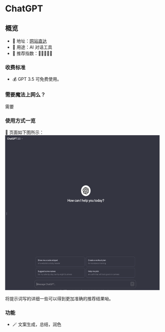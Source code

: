 # ChatGPT

##  概览
- 👋 地址：[网站直达](https://chat.openai.com)
- 🔧 用途：AI 对话工具
- 👯 推荐指数：🌟🌟🌟🌟🌟

###  收费标准
- 💰 GPT 3.5 可免费使用。

###  需要魔法上网么？
需要

###  使用方式一览
👀 页面如下图所示：
<img src="/imgs/chat_image.png" width="500" height="500"/>

将提示词写的详细一些可以得到更加准确的推荐结果呦。

###  功能
- 🪄 文案生成，总结，润色


